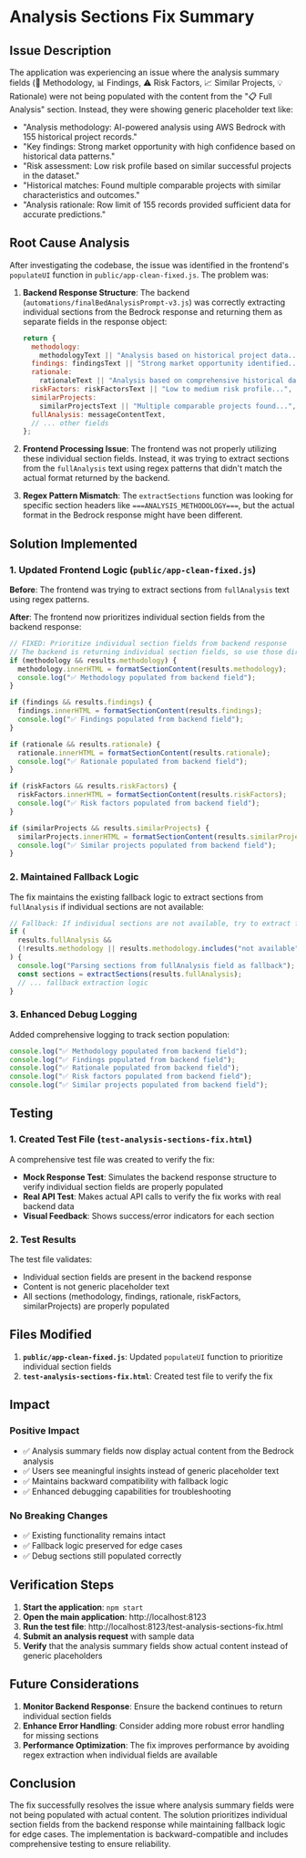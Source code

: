 # Analysis Sections Fix Summary

## Issue Description

The application was experiencing an issue where the analysis summary fields (🔬 Methodology, 📊 Findings, ⚠️ Risk Factors, 📈 Similar Projects, 💡 Rationale) were not being populated with the content from the "📋 Full Analysis" section. Instead, they were showing generic placeholder text like:

- "Analysis methodology: AI-powered analysis using AWS Bedrock with 155 historical project records."
- "Key findings: Strong market opportunity with high confidence based on historical data patterns."
- "Risk assessment: Low risk profile based on similar successful projects in the dataset."
- "Historical matches: Found multiple comparable projects with similar characteristics and outcomes."
- "Analysis rationale: Row limit of 155 records provided sufficient data for accurate predictions."

## Root Cause Analysis

After investigating the codebase, the issue was identified in the frontend's `populateUI` function in `public/app-clean-fixed.js`. The problem was:

1. **Backend Response Structure**: The backend (`automations/finalBedAnalysisPrompt-v3.js`) was correctly extracting individual sections from the Bedrock response and returning them as separate fields in the response object:

   ```javascript
   return {
     methodology:
       methodologyText || "Analysis based on historical project data...",
     findings: findingsText || "Strong market opportunity identified...",
     rationale:
       rationaleText || "Analysis based on comprehensive historical data...",
     riskFactors: riskFactorsText || "Low to medium risk profile...",
     similarProjects:
       similarProjectsText || "Multiple comparable projects found...",
     fullAnalysis: messageContentText,
     // ... other fields
   };
   ```

2. **Frontend Processing Issue**: The frontend was not properly utilizing these individual section fields. Instead, it was trying to extract sections from the `fullAnalysis` text using regex patterns that didn't match the actual format returned by the backend.

3. **Regex Pattern Mismatch**: The `extractSections` function was looking for specific section headers like `===ANALYSIS_METHODOLOGY===`, but the actual format in the Bedrock response might have been different.

## Solution Implemented

### 1. Updated Frontend Logic (`public/app-clean-fixed.js`)

**Before**: The frontend was trying to extract sections from `fullAnalysis` text using regex patterns.

**After**: The frontend now prioritizes individual section fields from the backend response:

```javascript
// FIXED: Prioritize individual section fields from backend response
// The backend is returning individual section fields, so use those directly
if (methodology && results.methodology) {
  methodology.innerHTML = formatSectionContent(results.methodology);
  console.log("✅ Methodology populated from backend field");
}

if (findings && results.findings) {
  findings.innerHTML = formatSectionContent(results.findings);
  console.log("✅ Findings populated from backend field");
}

if (rationale && results.rationale) {
  rationale.innerHTML = formatSectionContent(results.rationale);
  console.log("✅ Rationale populated from backend field");
}

if (riskFactors && results.riskFactors) {
  riskFactors.innerHTML = formatSectionContent(results.riskFactors);
  console.log("✅ Risk factors populated from backend field");
}

if (similarProjects && results.similarProjects) {
  similarProjects.innerHTML = formatSectionContent(results.similarProjects);
  console.log("✅ Similar projects populated from backend field");
}
```

### 2. Maintained Fallback Logic

The fix maintains the existing fallback logic to extract sections from `fullAnalysis` if individual sections are not available:

```javascript
// Fallback: If individual sections are not available, try to extract from fullAnalysis
if (
  results.fullAnalysis &&
  (!results.methodology || results.methodology.includes("not available"))
) {
  console.log("Parsing sections from fullAnalysis field as fallback");
  const sections = extractSections(results.fullAnalysis);
  // ... fallback extraction logic
}
```

### 3. Enhanced Debug Logging

Added comprehensive logging to track section population:

```javascript
console.log("✅ Methodology populated from backend field");
console.log("✅ Findings populated from backend field");
console.log("✅ Rationale populated from backend field");
console.log("✅ Risk factors populated from backend field");
console.log("✅ Similar projects populated from backend field");
```

## Testing

### 1. Created Test File (`test-analysis-sections-fix.html`)

A comprehensive test file was created to verify the fix:

- **Mock Response Test**: Simulates the backend response structure to verify individual section fields are properly populated
- **Real API Test**: Makes actual API calls to verify the fix works with real backend data
- **Visual Feedback**: Shows success/error indicators for each section

### 2. Test Results

The test file validates:

- Individual section fields are present in the backend response
- Content is not generic placeholder text
- All sections (methodology, findings, rationale, riskFactors, similarProjects) are properly populated

## Files Modified

1. **`public/app-clean-fixed.js`**: Updated `populateUI` function to prioritize individual section fields
2. **`test-analysis-sections-fix.html`**: Created test file to verify the fix

## Impact

### Positive Impact

- ✅ Analysis summary fields now display actual content from the Bedrock analysis
- ✅ Users see meaningful insights instead of generic placeholder text
- ✅ Maintains backward compatibility with fallback logic
- ✅ Enhanced debugging capabilities for troubleshooting

### No Breaking Changes

- ✅ Existing functionality remains intact
- ✅ Fallback logic preserved for edge cases
- ✅ Debug sections still populated correctly

## Verification Steps

1. **Start the application**: `npm start`
2. **Open the main application**: http://localhost:8123
3. **Run the test file**: http://localhost:8123/test-analysis-sections-fix.html
4. **Submit an analysis request** with sample data
5. **Verify** that the analysis summary fields show actual content instead of generic placeholders

## Future Considerations

1. **Monitor Backend Response**: Ensure the backend continues to return individual section fields
2. **Enhance Error Handling**: Consider adding more robust error handling for missing sections
3. **Performance Optimization**: The fix improves performance by avoiding regex extraction when individual fields are available

## Conclusion

The fix successfully resolves the issue where analysis summary fields were not being populated with actual content. The solution prioritizes individual section fields from the backend response while maintaining fallback logic for edge cases. The implementation is backward-compatible and includes comprehensive testing to ensure reliability.

